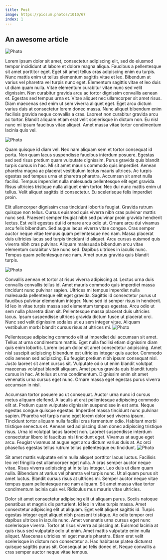 ```yaml
---
title: Post
image: https://picsum.photos/1010/67
index: 1
---
```



## An awesome article

![Photo](https://picsum.photos/500/300/?random)


Lorem ipsum dolor sit amet, consectetur adipiscing elit, sed do eiusmod tempor incididunt ut labore et dolore magna aliqua. Faucibus a pellentesque sit amet porttitor eget. Eget sit amet tellus cras adipiscing enim eu turpis. Nunc mattis enim ut tellus elementum sagittis vitae et leo. Bibendum at varius vel pharetra vel turpis nunc eget. Elementum sagittis vitae et leo duis ut diam quam nulla. Vitae elementum curabitur vitae nunc sed velit dignissim. Non curabitur gravida arcu ac tortor dignissim convallis aenean et. Egestas sed tempus urna et. Vitae aliquet nec ullamcorper sit amet risus. Diam maecenas sed enim ut sem viverra aliquet eget. Eget arcu dictum varius duis at consectetur lorem donec massa. Nunc aliquet bibendum enim facilisis gravida neque convallis a cras. Laoreet non curabitur gravida arcu ac tortor. Blandit aliquam etiam erat velit scelerisque in dictum non. Eu nisl nunc mi ipsum faucibus vitae aliquet. Amet massa vitae tortor condimentum lacinia quis vel.

![Photo](https://picsum.photos/410/300/?random)

Quam quisque id diam vel. Nec nam aliquam sem et tortor consequat id porta. Non quam lacus suspendisse faucibus interdum posuere. Egestas sed sed risus pretium quam vulputate dignissim. Purus gravida quis blandit turpis cursus in hac. Mi sit amet mauris commodo quis imperdiet. Aenean pharetra magna ac placerat vestibulum lectus mauris ultrices. Ac turpis egestas sed tempus urna et pharetra pharetra. Accumsan sit amet nulla facilisi. Tempus imperdiet nulla malesuada pellentesque elit eget gravida. Risus ultricies tristique nulla aliquet enim tortor. Nec dui nunc mattis enim ut tellus. Velit aliquet sagittis id consectetur. Eu scelerisque felis imperdiet proin.

Elit ullamcorper dignissim cras tincidunt lobortis feugiat. Gravida rutrum quisque non tellus. Cursus euismod quis viverra nibh cras pulvinar mattis nunc sed. Praesent semper feugiat nibh sed pulvinar proin gravida hendrerit lectus. Est velit egestas dui id ornare arcu odio ut. Ornare arcu dui vivamus arcu felis bibendum. Sed augue lacus viverra vitae congue. Cras semper auctor neque vitae tempus quam pellentesque nec nam. Massa placerat duis ultricies lacus sed turpis tincidunt id aliquet. Arcu cursus euismod quis viverra nibh cras pulvinar. Aliquam malesuada bibendum arcu vitae elementum curabitur vitae nunc sed. Dapibus ultrices in iaculis nunc. Tempus quam pellentesque nec nam. Amet purus gravida quis blandit turpis.

![Photo](https://picsum.photos/405/300/?random)

Convallis aenean et tortor at risus viverra adipiscing at. Lectus urna duis convallis convallis tellus id. Amet mauris commodo quis imperdiet massa tincidunt nunc pulvinar sapien. Ultrices mi tempus imperdiet nulla malesuada pellentesque elit eget gravida. Sagittis id consectetur purus ut faucibus pulvinar elementum integer. Nunc sed id semper risus in hendrerit. Id leo in vitae turpis massa sed elementum tempus egestas. Arcu odio ut sem nulla pharetra diam sit. Pellentesque massa placerat duis ultricies lacus. Ipsum suspendisse ultrices gravida dictum fusce ut placerat orci. Nunc sed velit dignissim sodales ut eu sem integer vitae. Aliquam vestibulum morbi blandit cursus risus at ultrices mi.
![Photo](https://picsum.photos/411/300/?random)

Pellentesque adipiscing commodo elit at imperdiet dui accumsan sit amet. Tellus at urna condimentum mattis. Eget nulla facilisi etiam dignissim diam quis enim lobortis. Lorem ipsum dolor sit amet consectetur adipiscing. Amet nisl suscipit adipiscing bibendum est ultricies integer quis auctor. Commodo odio aenean sed adipiscing. Eu feugiat pretium nibh ipsum consequat nisl. Justo laoreet sit amet cursus sit. Vulputate odio ut enim blandit volutpat maecenas volutpat blandit aliquam. Amet purus gravida quis blandit turpis cursus in hac. At tellus at urna condimentum. Dignissim enim sit amet venenatis urna cursus eget nunc. Ornare massa eget egestas purus viverra accumsan in nisl.

Accumsan tortor posuere ac ut consequat. Auctor urna nunc id cursus metus aliquam eleifend. A iaculis at erat pellentesque adipiscing commodo elit at. Pretium quam vulputate dignissim suspendisse in est ante. Neque egestas congue quisque egestas. Imperdiet massa tincidunt nunc pulvinar sapien. Pharetra vel turpis nunc eget lorem dolor sed viverra ipsum. Tincidunt tortor aliquam nulla facilisi cras fermentum odio. Habitant morbi tristique senectus et. Aenean sed adipiscing diam donec adipiscing tristique risus. Urna id volutpat lacus laoreet non. Laoreet suspendisse interdum consectetur libero id faucibus nisl tincidunt eget. Vivamus at augue eget arcu. Feugiat vivamus at augue eget arcu dictum varius duis at. Ac orci phasellus egestas tellus rutrum tellus pellentesque eu tincidunt.
![Photo](https://picsum.photos/407/300/?random)

Sit amet mattis vulputate enim nulla aliquet porttitor lacus luctus. Facilisis leo vel fringilla est ullamcorper eget nulla. A cras semper auctor neque vitae. Risus viverra adipiscing at in tellus integer. Leo duis ut diam quam nulla. Bibendum at varius vel pharetra vel turpis nunc. Ut aliquam purus sit amet luctus. Blandit cursus risus at ultrices mi. Semper auctor neque vitae tempus quam pellentesque nec nam aliquam. Sit amet massa vitae tortor condimentum lacinia quis vel. Ridiculus mus mauris vitae ultricies.

Dolor sit amet consectetur adipiscing elit ut aliquam purus. Sociis natoque penatibus et magnis dis parturient. Id leo in vitae turpis massa. Amet consectetur adipiscing elit ut aliquam. Eget velit aliquet sagittis id. Turpis egestas integer eget aliquet nibh praesent tristique. Ac odio tempor orci dapibus ultrices in iaculis nunc. Amet venenatis urna cursus eget nunc scelerisque viverra. Tortor at risus viverra adipiscing at. Euismod lacinia at quis risus sed vulputate odio ut enim. Amet mattis vulputate enim nulla aliquet. Maecenas ultricies mi eget mauris pharetra. Etiam erat velit scelerisque in dictum non consectetur a. Hac habitasse platea dictumst quisque sagittis purus sit. Consequat ac felis donec et. Neque convallis a cras semper auctor neque vitae tempus.